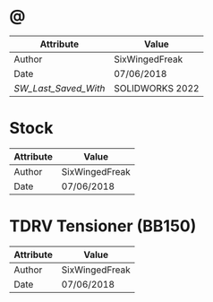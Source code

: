 # @
| Attribute | Value |
| ---  | ---     |
| Author | SixWingedFreak |
| Date | 07/06/2018 |
| _SW_Last_Saved_With_ | SOLIDWORKS 2022 |
# Stock
| Attribute | Value |
| ---  | ---     |
| Author | SixWingedFreak |
| Date | 07/06/2018 |
# TDRV Tensioner (BB150)
| Attribute | Value |
| ---  | ---     |
| Author | SixWingedFreak |
| Date | 07/06/2018 |
